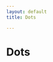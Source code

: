 ```yaml
---
layout: default
title: Dots

---
```


# Dots

<html>
<canvas id = "gameCanvas" width = "400" height = "480"></canvas>
    <script type = "application/javascript" src = "/assets/js/dots.js"> </script>
</html>
